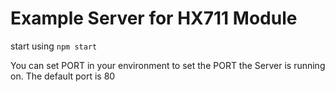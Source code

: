 # Example Server for HX711 Module
start using ```npm start```

You can set PORT in your environment to set the PORT the Server is running on. The default port is 80
